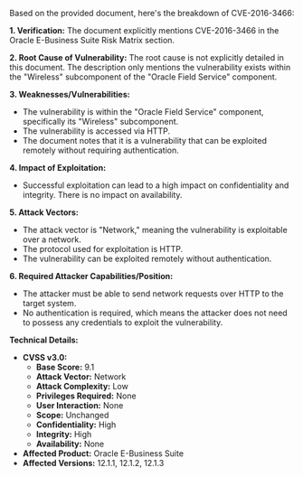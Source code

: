Based on the provided document, here's the breakdown of CVE-2016-3466:

**1. Verification:**
The document explicitly mentions CVE-2016-3466 in the Oracle E-Business Suite Risk Matrix section.

**2. Root Cause of Vulnerability:**
The root cause is not explicitly detailed in this document. The description only mentions the vulnerability exists within the "Wireless" subcomponent of the "Oracle Field Service" component.

**3. Weaknesses/Vulnerabilities:**
- The vulnerability is within the "Oracle Field Service" component, specifically its "Wireless" subcomponent.
- The vulnerability is accessed via HTTP.
- The document notes that it is a vulnerability that can be exploited remotely without requiring authentication.

**4. Impact of Exploitation:**
- Successful exploitation can lead to a high impact on confidentiality and integrity. There is no impact on availability.

**5. Attack Vectors:**
- The attack vector is "Network," meaning the vulnerability is exploitable over a network.
- The protocol used for exploitation is HTTP.
- The vulnerability can be exploited remotely without authentication.

**6. Required Attacker Capabilities/Position:**
- The attacker must be able to send network requests over HTTP to the target system.
- No authentication is required, which means the attacker does not need to possess any credentials to exploit the vulnerability.

**Technical Details:**
- **CVSS v3.0:**
    - **Base Score:** 9.1
    - **Attack Vector:** Network
    - **Attack Complexity:** Low
    - **Privileges Required:** None
    - **User Interaction:** None
    - **Scope:** Unchanged
    - **Confidentiality:** High
    - **Integrity:** High
    - **Availability:** None
- **Affected Product:** Oracle E-Business Suite
- **Affected Versions:** 12.1.1, 12.1.2, 12.1.3
